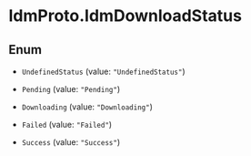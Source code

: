 # IdmProto.IdmDownloadStatus

## Enum


* `UndefinedStatus` (value: `"UndefinedStatus"`)

* `Pending` (value: `"Pending"`)

* `Downloading` (value: `"Downloading"`)

* `Failed` (value: `"Failed"`)

* `Success` (value: `"Success"`)


